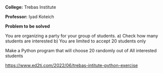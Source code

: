 **College:** Trebas Institute

**Professor:** Iyad Koteich

**Problem to be solved**

You are organizing a party for your group of students. 
a) Check how many students are interested
b) You are limited to accept 20 students only

Make a Python program that will choose 20 randomly out of All interested students

https://www.ed2ti.com/2022/06/trebas-intitute-python-exercise

